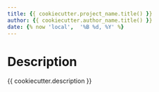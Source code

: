 ```yaml
---
title: {{ cookiecutter.project_name.title() }}
author: {{ cookiecutter.author_name.title() }}
date: {% now 'local',  '%B %d, %Y' %}
---
```


# Description
{{ cookiecutter.description }}
